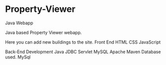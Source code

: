 # Property-Viewer
Java Webapp

Java based Property Viewer webapp.

Here you can add new buildings to the site. 
Front End 
   HTML
   CSS
   JavaScript
   
Back-End Development
   Java
   JDBC
   Servlet
   MySQL
   Apache Maven
Database used.
   MySql
